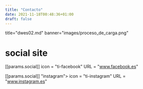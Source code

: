 ```yaml
---
title: "Contacto"
date: 2021-11-18T00:48:36+01:00
draft: false
---
```


title="dwes02.md"
banner="images/proceso_de_carga.png"

# social site
[[params.social]]
icon = "ti-facebook"
URL = "www.facebook.es"

[[params.social]]
<i class="fab fa-instagram"></i>"instagram">
icon = "ti-instagram"
URL = "www.instagram.es"


